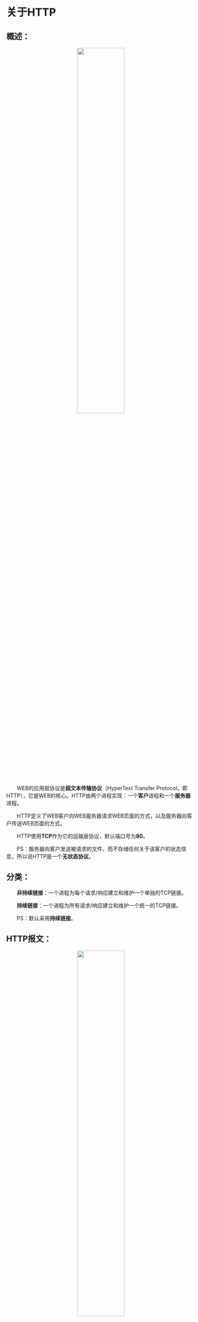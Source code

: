 # 关于HTTP

## 概述：

 <div align=center>
    <img src="http://ww4.sinaimg.cn/large/006tNc79ly1g3b9dsz86tj30ez04w0sm.jpg" width="50%"/>
    <br>
 </div>

&emsp;&emsp;WEB的应用层协议是**超文本传输协议**（HyperText Transfer Protocol，即HTTP），它是WEB的核心。HTTP由两个进程实现：一个**客户**进程和一个**服务器**进程。  

&emsp;&emsp;HTTP定义了WEB客户向WEB服务器请求WEB页面的方式，以及服务器向客户传送WEB页面的方式。   

&emsp;&emsp;HTTP使用**TCP**作为它的运输层协议，默认端口号为**80**。  

&emsp;&emsp;PS：服务器向客户发送被请求的文件，而不存储任何关于该客户的状态信息，所以说HTTP是一个**无状态协议**。

## 分类：

&emsp;&emsp;**非持续链接**：一个进程为每个请求/响应建立和维护一个单独的TCP链接。  

&emsp;&emsp;**持续链接**：一个进程为所有请求/响应建立和维护一个统一的TCP链接。  

&emsp;&emsp;PS：默认采用**持续链接**。

## HTTP报文：

 <div align=center>
    <img src="http://ww1.sinaimg.cn/large/006tNc79ly1g3b8zv15kuj30hs079q34.jpg" width="50%"/>
    <br>
 </div>

### 请求报文： 

#### 格式：

    <method> <request-URL> <version>（请求行）
    <headers>（头部）
    <entity-body>（请求体）

##### 请求行：

 &emsp;&emsp;请求报文请求服务器对资源进行一些操作。请求行（即请求报文的起始行），包含一个方法和一个请求URL，这个方法描述了服务器应该执行的操作，请求URL描述了要对哪个资源执行这个方法。请求行中包含HTTP的版本，用来告知服务器，客户端使用的是那种HTTP。如下例子：

 <div align=center>
    <img src="http://ww1.sinaimg.cn/large/006tNc79ly1g3bbkybv7yj306r03adfp.jpg" width="30%"/>
    <br>
 </div>

 &emsp;&emsp;[方法](#method)（method）：客户端希望服务器对资源执行的动作，是一个单独的词，如GET,POST等。  

 &emsp;&emsp;请求URL（request-URL）：命名了所请求资源，或者URL路径组件的完整URL。如果直接与服务器进行对话，只要URL的路径组件是资源的绝对路径，通常就不会有什么问题——服务器可以假定自己是URL的主机/端口。  

 &emsp;&emsp;版本(version)：报文所使用的HTTP版本，其格式如下：HTTP/. 其中主要版本号(major)和次要版本号(minor)都是整数。版本号会以http/x、y的形式出现在请求和响应报文的起始行中，为应用程序提供了一种将自己遵循的协议版本告知对方的方式通信时最好使请求和响应的版本号保持一致，否则很容易造成误解，使程序无法识别。PS：版本号不会被当做分数处理，每个数字都是独立的，比如，HTTP/2.22版本高于HTTP/2.3。

##### 头部：  

 &emsp;&emsp;首部（header）：可以有另个或多个首部，每个首部都包含一个名字，后面跟着一个冒号（;），然后是一个可选的空格，接着是一个值，最后是一个CRLF。首部是由一个空行（CRLF）结束的，表示了首部列表的结束和实体主体部分的开始。  

 &emsp;&emsp;首部延续行：将长的首部行分为多行可以提高可读性，多出来的每行前面至少要有一个空格或制表符（tab）。

##### 请求体：

  &emsp;&emsp;实体的主体部分（entity-body）：实体的主体部分包含一个由任意数据组成的数据块。并不是所有的报文都包含实体的主体部分，有时候，报文只是以一个CRLF结束。HTTP报文可以承载很多类型的数字数据：图片、视频、HTML文档、软件应用程序、信用卡事务、电子邮件等。

 <div align=center>
    <img src="http://ww3.sinaimg.cn/large/006tNc79ly1g3b94rbxkcj30hs06x74g.jpg" width="50%"/>
    <br>
 </div>

### 响应报文：

#### 格式：

    <version><status><reason-phrase>（状态行）
    <headers>（头部）
    <entity-body>（响应体）

##### 状态行：

 &emsp;&emsp;响应报文承载了状态信息和操作产生的所有结果数据，将其返回给客户端。响应行（即响应报文的起始行），包含了响应报文使用的HTTP版本、数字状态码，以及描述操作状态的文本形式的原因短语。这些字段都由空格符进行分隔，如下例子:

 <div align=center>
    <img src="http://ww1.sinaimg.cn/large/006tNc79ly1g3bbmouhd6j308c03p0sn.jpg" width="30%"/>
    <br>
 </div>
 
 &emsp;&emsp;版本(version)：同上。  

 &emsp;&emsp;[状态码](#code)（status-code）：这三位数字描述了请求过程中所发生的情况。每个状态码的第一位数字用于描述状态的一般类型（“成功”、“出错”等）。
 
 &emsp;&emsp;原因短语（reason-phrase）：数字状态码的可读版本，包含行种植序列之前的所有文本。原因短语只对人类有意义。原因短语为状态码提供了文本形式的解释，和状态码成对出现，是状态码的可读版本，应用程序将其传给客户，说明在请求期间发生了什么。

##### 头部：  

 &emsp;&emsp;首部（header）：同上。

##### 响应体：
 
 &emsp;&emsp;实体的主体部分（entity-body）：同上。

### 补充：

#### <span id="method">方法</span>：

|整体范围|已定义范围|分类|
|:-:|:-:|:-:|
|GET|从服务器获取一份文档|否|
|HEAD|只从服务器获取文档的首部|否|
|POST|向服务器发送需要处理的数据|是|
|PUT|将请求的主体部分存储在服务器上|是|
|TRACE|对可能经过代理服务器传送到服务器上去的报文进行追踪|否|
|OPTIONS|决定可以在服务器上执行哪些方法|否|
|DELETE|从服务器上删除一份文档|否|

#### <span id="code">状态码</span>：

|整体范围|已定义范围|分类|
|:-:|:-:|:-:|
|100~199|100~101|信息提示|
|200~299|200~206|成功|
|300~399|300~305|重定向|
|400~499|400~415|客户端错误|
|500~599|500~505|服务器错误|

## Cookie：

&emsp;&emsp;HTTP协议是**无状态**协议，换句话说，服务器无法判断两个HTTP请求是否来自同一个用户，即使两个HTTP请求真的来自同一个用户。    

&emsp;&emsp;然而，一个HTTP服务器通常希望能够识别用户，可能是希望限制用户的访问，或者希望把内容与用户联系起来，总之，服务器想通过HTTP报文中的某些信息来判断发起HTTP请求的用户的身份，这就是Cookie。  

&emsp;&emsp;Cookie由四部分组成：  

* 在HTTP响应报文中的一个Cookie首部行。
* 在HTTP请求报文中的一个Cookie首部行。
* 在客户端系统中保留一个Cookie文件，并由用户浏览器进行管理。
* 位于Web服务器主机上的后端数据库。  

 <div align=center>
    <img src="http://ww3.sinaimg.cn/large/006tNc79gy1g3ceko0j6cj30g508c74f.jpg" width="70%"/>
    <br>
 </div> 

&emsp;&emsp;Cookie可以用于标识一个用户。用户首次访问一个站点时，需要提供一个用户标识，在后续的会话中，浏览器向服务器传递一个Cookie首部，从而向该服务器标识了用户。因此Cookie可以在无状态的HTTP之上建立一个用户会话层。   

&emsp;&emsp;但是结合Cookie和用户提供的账户信息，WEB站点可以知道很多关于用户的信息，并且将这些信息卖给第三方。

## 代理服务器

&emsp;&emsp;代理服务器（proxy server）是能够代表初始WEB服务器来满足HTTP请求的网络实体。代理服务器有自己的磁盘存储空间，并在存储空间中保存最近请求过的对象的**副本**。可以配置用户的浏览器，使得用户的HTTP请求首先指向代理服务器。    

&emsp;&emsp;代理服务器可以大大减少对客户请求的响应时间，特别是当客户与初始服务器之间的瓶颈带宽远低于客户与代理服务器之间的瓶颈带宽时更是如此。代理服务器可以大大减少一个机构的接入链路到因特网的通信量，通过减少通信量，该机构就不必增加过多的带宽，因此降低了费用。

## 条件GET方法：

&emsp;&emsp;尽管代理服务器减少了用户的响应时间，但引入了一个新的问题，即存放在代理服务器中的对象副本可能是陈旧的。换句话说，初始服务器上的对象已经被更新，而代理服务器上的对象并没有更新。  

&emsp;&emsp;解决方案就是使用条件GET方法： 

* 请求报文使用GET方法。
* 请求报文中包含一个“if-Modified-Since：”首部行。该HTTP请求报文就是一个条件GET请求报文。

&emsp;&emsp;**使用方法**：

&emsp;&emsp;客户端向服务器发送一个包询问是否在上一次访问网站的时间后是否更改了页面，如果服务器没有更新，显然不需要把整个网页传给客户端，客户端只要使用本地缓存即可，如果服务器对照客户端给出的时间已经更新了客户端请求的网页，则发送这个更新了的网页给用户。

 <div align=center>
    <img src="http://ww4.sinaimg.cn/large/006tNc79gy1g3cevqurjuj30kh03p3yb.jpg" width="70%"/>
    <br>
 </div> 

&emsp;&emsp;第一次请求时，服务器端返回请求数据，之后的请求，服务器根据请求中的 If-Modified-Since 字段判断响应文件没有更新，如果没有更新，服务器返回一个 304 Not Modified响应，告诉浏览器请求的资源在浏览器上没有更新，可以使用已缓存的上次获取的文件。

 <div align=center>
    <img src="http://ww2.sinaimg.cn/large/006tNc79gy1g3ceyzgko8j30kh06qjr9.jpg" width="70%"/>
    <br>
 </div> 

&emsp;&emsp;如果服务器端资源已经更新的话，就返回正常的响应。


